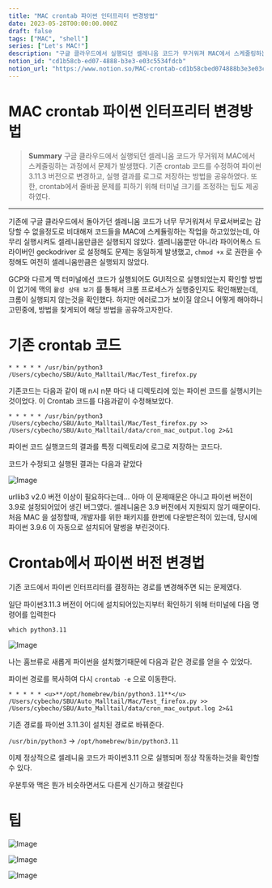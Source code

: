 ```yaml
---
title: "MAC crontab 파이썬 인터프리터 변경방법"
date: 2023-05-28T00:00:00.000Z
draft: false
tags: ["MAC", "shell"]
series: ["Let's MAC!"]
description: "구글 클라우드에서 실행되던 셀레니움 코드가 무거워져 MAC에서 스케줄링하는 과정에서 문제가 발생했다. 기존 crontab 코드를 수정하여 파이썬 3.11.3 버전으로 변경하고, 실행 결과를 로그로 저장하는 방법을 공유하였다. 또한, crontab에서 줄바꿈 문제를 피하기 위해 터미널 크기를 조정하는 팁도 제공하였다."
notion_id: "cd1b58cb-ed07-4888-b3e3-e03c5534fdcb"
notion_url: "https://www.notion.so/MAC-crontab-cd1b58cbed074888b3e3e03c5534fdcb"
---
```


# MAC crontab 파이썬 인터프리터 변경방법

> **Summary**
> 구글 클라우드에서 실행되던 셀레니움 코드가 무거워져 MAC에서 스케줄링하는 과정에서 문제가 발생했다. 기존 crontab 코드를 수정하여 파이썬 3.11.3 버전으로 변경하고, 실행 결과를 로그로 저장하는 방법을 공유하였다. 또한, crontab에서 줄바꿈 문제를 피하기 위해 터미널 크기를 조정하는 팁도 제공하였다.

---



기존에 구글 클라우드에서 돌아가던 셀레니움 코드가 너무 무거워져서 무료서버로는 감당할 수 없을정도로 비대해져 코드들을 MAC에 스케듈링하는 작업을 하고있었는데, 아무리 실행시켜도 셀레니움만큼은 실행되지 않았다. 셀레니움뿐만 아니라 파이어폭스 드라이버인 geckodriver 로 설정해도 문제는 동일하게 발생했고, `chmod +x` 로 권한을 수정해도 여전히 셀레니움만큼은 실행되지 않았다.


GCP와 다르게 맥 터미널에선 코드가 실행되어도 GUI적으로 실행되었는지 확인할 방법이 없기에 맥의 `활성 상태 보기` 를 통해서 크롬 프로세스가 실행중인지도 확인해봤는데, 크롬이 실행되지 않는것을 확인했다. 하지만 에러로그가 보이질 않으니 어떻게 해야하니 고민중에, 방법을 찾게되어 해당 방법을 공유하고자한다.

# 기존 crontab 코드

```shell
* * * * * /usr/bin/python3 /Users/cybecho/SBU/Auto_Malltail/Mac/Test_firefox.py
```


기존코드는 다음과 같이 매 n시 n분 마다 내 디렉토리에 있는 파이썬 코드를 실행시키는것이었다. 이 Crontab 코드를 다음과같이 수정해보았다.

```shell
* * * * * /usr/bin/python3 /Users/cybecho/SBU/Auto_Malltail/Mac/Test_firefox.py >> /Users/cybecho/SBU/Auto_Malltail/data/cron_mac_output.log 2>&1
```

파이썬 코드 실행코드의 결과를 특정 디렉토리에 로그로 저장하는 코드다.

코드가 수정되고 실행된 결과는 다음과 같았다

![Image](https://prod-files-secure.s3.us-west-2.amazonaws.com/09ccd4d5-876c-4bba-bbdf-cc77a0a11257/f6a15f56-0d72-4474-a6ed-fff9c8be06ad/Untitled.png?X-Amz-Algorithm=AWS4-HMAC-SHA256&X-Amz-Content-Sha256=UNSIGNED-PAYLOAD&X-Amz-Credential=ASIAZI2LB466YY5T6R4M%2F20250724%2Fus-west-2%2Fs3%2Faws4_request&X-Amz-Date=20250724T102123Z&X-Amz-Expires=3600&X-Amz-Security-Token=IQoJb3JpZ2luX2VjEAIaCXVzLXdlc3QtMiJHMEUCIBcpegECSUPfAcClXDOihJpSvBK7LNayd8JMIeeEi%2BavAiEA396sGGcvDcWBa5BcvmorH3ZQdA%2BV%2FG3ZWX91WE%2FI7Wsq%2FwMIKhAAGgw2Mzc0MjMxODM4MDUiDEue9b78wkLqHw0%2FmCrcA9U5Aq8O7V%2BY7MyTpV4ZMqjx6sLiB5OqhUHZfCQw2iAMERNjm2b8dVyeVjfNtu%2BUV7g3L7m2ISkTyfNhKkPcv4ZSbfz%2FCyyVNwnPh5ahipWtt4%2FevYpuzCY1ZTNSnUU1myQVtJp8ISH1P%2B1B%2Bd%2FIQyRSYS7pqE3Xe5lY7LeJmDsb%2Fe%2FL0V%2BWX%2B5g2Ce98GXoQClO3QP6xP4pA7aLnY%2BjkmREuBECDLmSdcIWltECpMX%2BtzewetKmgLxBzKueMAx7xQj62fCFrQlPGjB216WCH56zLngQ7YYBWIKWiAhYgG%2BEl9VKLclRbVgBfmWy6SAD6UpXYoXmWqsKr4LGwxDhTfPgR7gFVMF1UfeSL%2FyNFXAMoKu%2FvEVOHHH7V4HluU9P5EjJKQhOu7tlAJJb8GaBcVYaqn%2BLxzFuY14BDuRwM1rkHzIjXrXCpgLnoUN6nbK0MaY7NzXxbi09%2FyCTZ7jSavraT%2FtDUu5se3dPYJURUgwxJfc7ba5%2B2rH%2Bn3xY8A9zNtkng5CM5Sp9P%2BkE5sdZBgsv0vgVPaDOSlkplcRVHB2%2ByjAxTDOMS886I%2FXKVjM41IxVq%2FS5moqKWckJYTlPdocBsd68EdefpK7UWCjezR5gfOduyYOZVzRFWmBLMJL1h8QGOqUBHWSvygP4kn24FMuSOI0IpLoCtJw%2FMQUiEc%2Fcbapt0B1L0SAdq9SOPiTY15xvwfR4Azazjnlu4lNHkuXZbtGoFGA9fDPk6BskQfG3wyIGoMlEflD6PrujY5SLrrEvkuTlOxe4DnCV3t%2BMYEEotF16Plq9eKVmxpA1I3oLHQi6YaUw4WZ0Z9QHx5LrTRbGWwaB%2BrCsmQVZPPEhj8eTvekBY6xgk55E&X-Amz-Signature=41810ee494620344d36693d9c727d04f9fe552b6fa99b0eab39812395b52983a&X-Amz-SignedHeaders=host&x-amz-checksum-mode=ENABLED&x-id=GetObject)

urllib3 v2.0 버전 이상이 필요하다는데… 아마 이 문제때문은 아니고 파이썬 버전이 3.9로 설정되어있어 생긴 버그였다. 셀레니움은 3.9 버전에서 지원되지 않기 때문이다. 처음 MAC 을 설정할때, 개발자를 위한 패키지를 한번에 다운받은적이 있는데, 당시에 파이썬 3.9.6 이 자동으로 설치되어 말썽을 부린것이다.


# Crontab에서 파이썬 버전 변경법

기존 코드에서 파이썬 인터프리터를 결정하는 경로를 변경해주면 되는 문제였다.


일단 파이썬3.11.3 버전이 어디에 설치되어있는지부터 확인하기 위해 터미널에 다음 명령어를 입력한다

```shell
which python3.11
```

![Image](https://prod-files-secure.s3.us-west-2.amazonaws.com/09ccd4d5-876c-4bba-bbdf-cc77a0a11257/3ddaa999-6523-4e40-8eae-65fc1d1432ac/Untitled.png?X-Amz-Algorithm=AWS4-HMAC-SHA256&X-Amz-Content-Sha256=UNSIGNED-PAYLOAD&X-Amz-Credential=ASIAZI2LB466YY5T6R4M%2F20250724%2Fus-west-2%2Fs3%2Faws4_request&X-Amz-Date=20250724T102123Z&X-Amz-Expires=3600&X-Amz-Security-Token=IQoJb3JpZ2luX2VjEAIaCXVzLXdlc3QtMiJHMEUCIBcpegECSUPfAcClXDOihJpSvBK7LNayd8JMIeeEi%2BavAiEA396sGGcvDcWBa5BcvmorH3ZQdA%2BV%2FG3ZWX91WE%2FI7Wsq%2FwMIKhAAGgw2Mzc0MjMxODM4MDUiDEue9b78wkLqHw0%2FmCrcA9U5Aq8O7V%2BY7MyTpV4ZMqjx6sLiB5OqhUHZfCQw2iAMERNjm2b8dVyeVjfNtu%2BUV7g3L7m2ISkTyfNhKkPcv4ZSbfz%2FCyyVNwnPh5ahipWtt4%2FevYpuzCY1ZTNSnUU1myQVtJp8ISH1P%2B1B%2Bd%2FIQyRSYS7pqE3Xe5lY7LeJmDsb%2Fe%2FL0V%2BWX%2B5g2Ce98GXoQClO3QP6xP4pA7aLnY%2BjkmREuBECDLmSdcIWltECpMX%2BtzewetKmgLxBzKueMAx7xQj62fCFrQlPGjB216WCH56zLngQ7YYBWIKWiAhYgG%2BEl9VKLclRbVgBfmWy6SAD6UpXYoXmWqsKr4LGwxDhTfPgR7gFVMF1UfeSL%2FyNFXAMoKu%2FvEVOHHH7V4HluU9P5EjJKQhOu7tlAJJb8GaBcVYaqn%2BLxzFuY14BDuRwM1rkHzIjXrXCpgLnoUN6nbK0MaY7NzXxbi09%2FyCTZ7jSavraT%2FtDUu5se3dPYJURUgwxJfc7ba5%2B2rH%2Bn3xY8A9zNtkng5CM5Sp9P%2BkE5sdZBgsv0vgVPaDOSlkplcRVHB2%2ByjAxTDOMS886I%2FXKVjM41IxVq%2FS5moqKWckJYTlPdocBsd68EdefpK7UWCjezR5gfOduyYOZVzRFWmBLMJL1h8QGOqUBHWSvygP4kn24FMuSOI0IpLoCtJw%2FMQUiEc%2Fcbapt0B1L0SAdq9SOPiTY15xvwfR4Azazjnlu4lNHkuXZbtGoFGA9fDPk6BskQfG3wyIGoMlEflD6PrujY5SLrrEvkuTlOxe4DnCV3t%2BMYEEotF16Plq9eKVmxpA1I3oLHQi6YaUw4WZ0Z9QHx5LrTRbGWwaB%2BrCsmQVZPPEhj8eTvekBY6xgk55E&X-Amz-Signature=eeeb3ca7840af52f20c8e6ee587f6fdc8ea4261983815c3a97b5245d7c9a1a72&X-Amz-SignedHeaders=host&x-amz-checksum-mode=ENABLED&x-id=GetObject)

나는 홈브류로 새롭게 파이썬을 설치했기때문에 다음과 같은 경로를 얻을 수 있었다.

파이썬 경로를 복사하여 다시 `crontab -e` 으로 이동한다.


```shell
* * * * * <u>**/opt/homebrew/bin/python3.11**</u> /Users/cybecho/SBU/Auto_Malltail/Mac/Test_firefox.py >> /Users/cybecho/SBU/Auto_Malltail/data/cron_mac_output.log 2>&1
```

기존 경로를 파이썬 3.11.3이 설치된 경로로 바꿔준다.

`/usr/bin/python3` → `/opt/homebrew/bin/python3.11`


이제 정상적으로 셀레니움 코드가 파이썬3.11 으로 실행되며 정상 작동하는것을 확인할 수 있다.


우분투와 맥은 뭔가 비슷하면서도 다른게 신기하고 헷갈린다


# 팁


![Image](https://prod-files-secure.s3.us-west-2.amazonaws.com/09ccd4d5-876c-4bba-bbdf-cc77a0a11257/98892056-a290-4d59-a57a-9c28328af9e4/Untitled.png?X-Amz-Algorithm=AWS4-HMAC-SHA256&X-Amz-Content-Sha256=UNSIGNED-PAYLOAD&X-Amz-Credential=ASIAZI2LB466YY5T6R4M%2F20250724%2Fus-west-2%2Fs3%2Faws4_request&X-Amz-Date=20250724T102123Z&X-Amz-Expires=3600&X-Amz-Security-Token=IQoJb3JpZ2luX2VjEAIaCXVzLXdlc3QtMiJHMEUCIBcpegECSUPfAcClXDOihJpSvBK7LNayd8JMIeeEi%2BavAiEA396sGGcvDcWBa5BcvmorH3ZQdA%2BV%2FG3ZWX91WE%2FI7Wsq%2FwMIKhAAGgw2Mzc0MjMxODM4MDUiDEue9b78wkLqHw0%2FmCrcA9U5Aq8O7V%2BY7MyTpV4ZMqjx6sLiB5OqhUHZfCQw2iAMERNjm2b8dVyeVjfNtu%2BUV7g3L7m2ISkTyfNhKkPcv4ZSbfz%2FCyyVNwnPh5ahipWtt4%2FevYpuzCY1ZTNSnUU1myQVtJp8ISH1P%2B1B%2Bd%2FIQyRSYS7pqE3Xe5lY7LeJmDsb%2Fe%2FL0V%2BWX%2B5g2Ce98GXoQClO3QP6xP4pA7aLnY%2BjkmREuBECDLmSdcIWltECpMX%2BtzewetKmgLxBzKueMAx7xQj62fCFrQlPGjB216WCH56zLngQ7YYBWIKWiAhYgG%2BEl9VKLclRbVgBfmWy6SAD6UpXYoXmWqsKr4LGwxDhTfPgR7gFVMF1UfeSL%2FyNFXAMoKu%2FvEVOHHH7V4HluU9P5EjJKQhOu7tlAJJb8GaBcVYaqn%2BLxzFuY14BDuRwM1rkHzIjXrXCpgLnoUN6nbK0MaY7NzXxbi09%2FyCTZ7jSavraT%2FtDUu5se3dPYJURUgwxJfc7ba5%2B2rH%2Bn3xY8A9zNtkng5CM5Sp9P%2BkE5sdZBgsv0vgVPaDOSlkplcRVHB2%2ByjAxTDOMS886I%2FXKVjM41IxVq%2FS5moqKWckJYTlPdocBsd68EdefpK7UWCjezR5gfOduyYOZVzRFWmBLMJL1h8QGOqUBHWSvygP4kn24FMuSOI0IpLoCtJw%2FMQUiEc%2Fcbapt0B1L0SAdq9SOPiTY15xvwfR4Azazjnlu4lNHkuXZbtGoFGA9fDPk6BskQfG3wyIGoMlEflD6PrujY5SLrrEvkuTlOxe4DnCV3t%2BMYEEotF16Plq9eKVmxpA1I3oLHQi6YaUw4WZ0Z9QHx5LrTRbGWwaB%2BrCsmQVZPPEhj8eTvekBY6xgk55E&X-Amz-Signature=a509bb194281eebc5a607da831d407167a12ce9d589f91193908988b707ae1ef&X-Amz-SignedHeaders=host&x-amz-checksum-mode=ENABLED&x-id=GetObject)

![Image](https://prod-files-secure.s3.us-west-2.amazonaws.com/09ccd4d5-876c-4bba-bbdf-cc77a0a11257/90f2b601-1ecc-46b5-9a3c-88b85490bebc/Untitled.png?X-Amz-Algorithm=AWS4-HMAC-SHA256&X-Amz-Content-Sha256=UNSIGNED-PAYLOAD&X-Amz-Credential=ASIAZI2LB466YY5T6R4M%2F20250724%2Fus-west-2%2Fs3%2Faws4_request&X-Amz-Date=20250724T102123Z&X-Amz-Expires=3600&X-Amz-Security-Token=IQoJb3JpZ2luX2VjEAIaCXVzLXdlc3QtMiJHMEUCIBcpegECSUPfAcClXDOihJpSvBK7LNayd8JMIeeEi%2BavAiEA396sGGcvDcWBa5BcvmorH3ZQdA%2BV%2FG3ZWX91WE%2FI7Wsq%2FwMIKhAAGgw2Mzc0MjMxODM4MDUiDEue9b78wkLqHw0%2FmCrcA9U5Aq8O7V%2BY7MyTpV4ZMqjx6sLiB5OqhUHZfCQw2iAMERNjm2b8dVyeVjfNtu%2BUV7g3L7m2ISkTyfNhKkPcv4ZSbfz%2FCyyVNwnPh5ahipWtt4%2FevYpuzCY1ZTNSnUU1myQVtJp8ISH1P%2B1B%2Bd%2FIQyRSYS7pqE3Xe5lY7LeJmDsb%2Fe%2FL0V%2BWX%2B5g2Ce98GXoQClO3QP6xP4pA7aLnY%2BjkmREuBECDLmSdcIWltECpMX%2BtzewetKmgLxBzKueMAx7xQj62fCFrQlPGjB216WCH56zLngQ7YYBWIKWiAhYgG%2BEl9VKLclRbVgBfmWy6SAD6UpXYoXmWqsKr4LGwxDhTfPgR7gFVMF1UfeSL%2FyNFXAMoKu%2FvEVOHHH7V4HluU9P5EjJKQhOu7tlAJJb8GaBcVYaqn%2BLxzFuY14BDuRwM1rkHzIjXrXCpgLnoUN6nbK0MaY7NzXxbi09%2FyCTZ7jSavraT%2FtDUu5se3dPYJURUgwxJfc7ba5%2B2rH%2Bn3xY8A9zNtkng5CM5Sp9P%2BkE5sdZBgsv0vgVPaDOSlkplcRVHB2%2ByjAxTDOMS886I%2FXKVjM41IxVq%2FS5moqKWckJYTlPdocBsd68EdefpK7UWCjezR5gfOduyYOZVzRFWmBLMJL1h8QGOqUBHWSvygP4kn24FMuSOI0IpLoCtJw%2FMQUiEc%2Fcbapt0B1L0SAdq9SOPiTY15xvwfR4Azazjnlu4lNHkuXZbtGoFGA9fDPk6BskQfG3wyIGoMlEflD6PrujY5SLrrEvkuTlOxe4DnCV3t%2BMYEEotF16Plq9eKVmxpA1I3oLHQi6YaUw4WZ0Z9QHx5LrTRbGWwaB%2BrCsmQVZPPEhj8eTvekBY6xgk55E&X-Amz-Signature=ad66c8d4c352de3bd690a97b02322846876005b2a0a1b58614268acaf0bac8e4&X-Amz-SignedHeaders=host&x-amz-checksum-mode=ENABLED&x-id=GetObject)

![Image](https://prod-files-secure.s3.us-west-2.amazonaws.com/09ccd4d5-876c-4bba-bbdf-cc77a0a11257/733c2da0-0827-4e07-9fee-80eec29ffdce/Untitled.png?X-Amz-Algorithm=AWS4-HMAC-SHA256&X-Amz-Content-Sha256=UNSIGNED-PAYLOAD&X-Amz-Credential=ASIAZI2LB466YY5T6R4M%2F20250724%2Fus-west-2%2Fs3%2Faws4_request&X-Amz-Date=20250724T102123Z&X-Amz-Expires=3600&X-Amz-Security-Token=IQoJb3JpZ2luX2VjEAIaCXVzLXdlc3QtMiJHMEUCIBcpegECSUPfAcClXDOihJpSvBK7LNayd8JMIeeEi%2BavAiEA396sGGcvDcWBa5BcvmorH3ZQdA%2BV%2FG3ZWX91WE%2FI7Wsq%2FwMIKhAAGgw2Mzc0MjMxODM4MDUiDEue9b78wkLqHw0%2FmCrcA9U5Aq8O7V%2BY7MyTpV4ZMqjx6sLiB5OqhUHZfCQw2iAMERNjm2b8dVyeVjfNtu%2BUV7g3L7m2ISkTyfNhKkPcv4ZSbfz%2FCyyVNwnPh5ahipWtt4%2FevYpuzCY1ZTNSnUU1myQVtJp8ISH1P%2B1B%2Bd%2FIQyRSYS7pqE3Xe5lY7LeJmDsb%2Fe%2FL0V%2BWX%2B5g2Ce98GXoQClO3QP6xP4pA7aLnY%2BjkmREuBECDLmSdcIWltECpMX%2BtzewetKmgLxBzKueMAx7xQj62fCFrQlPGjB216WCH56zLngQ7YYBWIKWiAhYgG%2BEl9VKLclRbVgBfmWy6SAD6UpXYoXmWqsKr4LGwxDhTfPgR7gFVMF1UfeSL%2FyNFXAMoKu%2FvEVOHHH7V4HluU9P5EjJKQhOu7tlAJJb8GaBcVYaqn%2BLxzFuY14BDuRwM1rkHzIjXrXCpgLnoUN6nbK0MaY7NzXxbi09%2FyCTZ7jSavraT%2FtDUu5se3dPYJURUgwxJfc7ba5%2B2rH%2Bn3xY8A9zNtkng5CM5Sp9P%2BkE5sdZBgsv0vgVPaDOSlkplcRVHB2%2ByjAxTDOMS886I%2FXKVjM41IxVq%2FS5moqKWckJYTlPdocBsd68EdefpK7UWCjezR5gfOduyYOZVzRFWmBLMJL1h8QGOqUBHWSvygP4kn24FMuSOI0IpLoCtJw%2FMQUiEc%2Fcbapt0B1L0SAdq9SOPiTY15xvwfR4Azazjnlu4lNHkuXZbtGoFGA9fDPk6BskQfG3wyIGoMlEflD6PrujY5SLrrEvkuTlOxe4DnCV3t%2BMYEEotF16Plq9eKVmxpA1I3oLHQi6YaUw4WZ0Z9QHx5LrTRbGWwaB%2BrCsmQVZPPEhj8eTvekBY6xgk55E&X-Amz-Signature=9431e394041cb372edaa0222fbf0accfe19f193f4ef3ab98f87a95d742af7cf6&X-Amz-SignedHeaders=host&x-amz-checksum-mode=ENABLED&x-id=GetObject)

